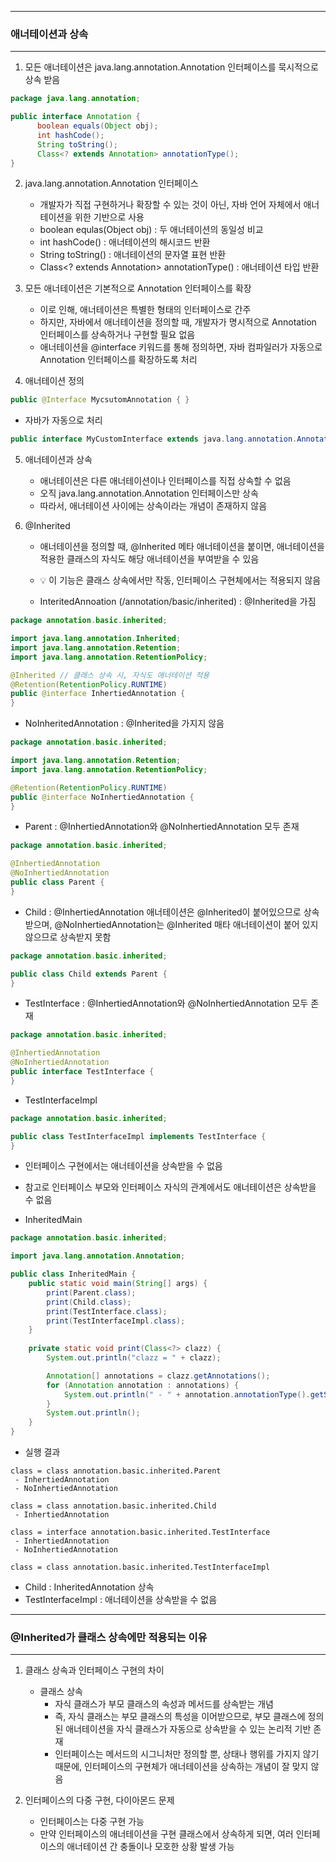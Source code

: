 -----
### 애너테이션과 상속
-----
1. 모든 애너테이션은 java.lang.annotation.Annotation 인터페이스를 묵시적으로 상속 받음
```java
package java.lang.annotation;

public interface Annotation {
      boolean equals(Object obj);
      int hashCode();
      String toString();
      Class<? extends Annotation> annotationType();
}
```

2. java.lang.annotation.Annotation 인터페이스
   - 개발자가 직접 구현하거나 확장할 수 있는 것이 아닌, 자바 언어 자체에서 애너테이션을 위한 기반으로 사용
   - boolean equlas(Object obj) : 두 애너테이션의 동일성 비교
   - int hashCode() : 애너테이션의 해시코드 반환
   - String toString() : 애너테이션의 문자열 표현 반환
   - Class<? extends Annotation> annotationType() : 애너테이션 타입 반환

3. 모든 애너테이션은 기본적으로 Annotation 인터페이스를 확장
   - 이로 인해, 애너테이션은 특별한 형태의 인터페이스로 간주
   - 하지만, 자바에서 애너테이션을 정의할 때, 개발자가 명시적으로 Annotation 인터페이스를 상속하거나 구현할 필요 없음
   - 애너테이션을 @interface 키워드를 통해 정의하면, 자바 컴파일러가 자동으로 Annotation 인터페이스를 확장하도록 처리

4. 애너테이션 정의
```java
public @Interface MycsutomAnnotation { }
```

  - 자바가 자동으로 처리
```java
public interface MyCustomInterface extends java.lang.annotation.Annotation { }
```

5. 애너테이션과 상속
   - 애너테이션은 다른 애너테이션이나 인터페이스를 직접 상속할 수 없음
   - 오직 java.lang.annotation.Annotation 인터페이스만 상속
   - 따라서, 애너테이션 사이에는 상속이라는 개념이 존재하지 않음

6. @Inherited
   - 애너테이션을 정의할 때, @Inherited 메타 애너테이션을 붙이면, 애너테이션을 적용한 클래스의 자식도 해당 애너테이션을 부여받을 수 있음
   - 💡 이 기능은 클래스 상속에서만 작동, 인터페이스 구현체에서는 적용되지 않음

   - InteritedAnnoation (/annotation/basic/inherited) : @Inherited을 가짐
```java
package annotation.basic.inherited;

import java.lang.annotation.Inherited;
import java.lang.annotation.Retention;
import java.lang.annotation.RetentionPolicy;

@Inherited // 클래스 상속 시, 자식도 애너테이션 적용
@Retention(RetentionPolicy.RUNTIME)
public @interface InhertiedAnnotation {
}
```

   - NoInheritedAnnotation : @Inherited을 가지지 않음
```java
package annotation.basic.inherited;

import java.lang.annotation.Retention;
import java.lang.annotation.RetentionPolicy;

@Retention(RetentionPolicy.RUNTIME)
public @interface NoInhertiedAnnotation {
}
```

   - Parent : @InhertiedAnnotation와 @NoInhertiedAnnotation 모두 존재
```java
package annotation.basic.inherited;

@InhertiedAnnotation
@NoInhertiedAnnotation
public class Parent {
}
```

  - Child : @InhertiedAnnotation 애너테이션은 @Inherited이 붙어있으므로 상속받으며, @NoInhertiedAnnotation는 @Inherited 매타 애너테이션이 붙어 있지 않으므로 상속받지 못함
```java
package annotation.basic.inherited;

public class Child extends Parent {
}
```

  - TestInterface : @InhertiedAnnotation와 @NoInhertiedAnnotation 모두 존재
```java
package annotation.basic.inherited;

@InhertiedAnnotation
@NoInhertiedAnnotation
public interface TestInterface {
}
```

  - TestInterfaceImpl
```java
package annotation.basic.inherited;

public class TestInterfaceImpl implements TestInterface {
}
```
  - 인터페이스 구현에서는 애너테이션을 상속받을 수 없음
  - 참고로 인터페이스 부모와 인터페이스 자식의 관계에서도 애너테이션은 상속받을 수 없음

  - InheritedMain
```java
package annotation.basic.inherited;

import java.lang.annotation.Annotation;

public class InheritedMain {
    public static void main(String[] args) {
        print(Parent.class);
        print(Child.class);
        print(TestInterface.class);
        print(TestInterfaceImpl.class);
    }
    
    private static void print(Class<?> clazz) {
        System.out.println("clazz = " + clazz);

        Annotation[] annotations = clazz.getAnnotations();
        for (Annotation annotation : annotations) {
            System.out.println(" - " + annotation.annotationType().getSimpleName());
        }
        System.out.println();
    }
}
```
  - 실행 결과
```
class = class annotation.basic.inherited.Parent
 - InhertiedAnnotation
 - NoInhertiedAnnotation

class = class annotation.basic.inherited.Child
 - InhertiedAnnotation

class = interface annotation.basic.inherited.TestInterface
 - InhertiedAnnotation
 - NoInhertiedAnnotation

class = class annotation.basic.inherited.TestInterfaceImpl
```
  - Child : InheritedAnnotation 상속
  - TestInterfaceImpl : 애너테이션을 상속받을 수 없음

-----
### @Inherited가 클래스 상속에만 적용되는 이유
-----
1. 클래스 상속과 인터페이스 구현의 차이
   - 클래스 상속
     + 자식 클래스가 부모 클래스의 속성과 메서드를 상속받는 개념
     + 즉, 자식 클래스는 부모 클래스의 특성을 이어받으므로, 부모 클래스에 정의된 애너테이션을 자식 클래스가 자동으로 상속받을 수 있는 논리적 기반 존재
     + 인터페이스는 메서드의 시그니처만 정의할 뿐, 상태나 행위를 가지지 않기 때문에, 인터페이스의 구현체가 애너테이션을 상속하는 개념이 잘 맞지 않음


2. 인터페이스의 다중 구현, 다이아몬드 문제
   - 인터페이스는 다중 구현 가능
   - 만약 인터페이스의 애너테이션을 구현 클래스에서 상속하게 되면, 여러 인터페이스의 애너테이션 간 충돌이나 모호한 상황 발생 가능

     
